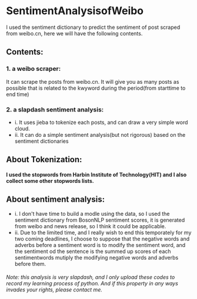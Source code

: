 # SentimentAnalysisofWeibo
I used the sentiment dictionary to predict the sentiment of post scraped from weibo.cn, here we will have the following contents.

## Contents:
### 1. a weibo scraper:
It can scrape the posts from weibo.cn. It will give you as many posts as possible that is related to the kwyword during the period(from starttime to end time)
### 2. a slapdash sentiment analysis:
* i. It uses jieba to tokenize each posts, and can draw a very simple word cloud.
* ii. It can do a simple sentiment analysis(but not rigorous) based on the sentiment dictionaries

## About Tokenization:
#### I used the stopwords from Harbin Institute of Technology(HIT) and I also collect some other stopwords lists.

## About sentiment analysis:
* i. I don't have time to build a modle using the data, so I used the sentiment dictionary from BosonNLP sentiment scores, it is generated from weibo and news release, so I think it could be applicable.
* ii. Due to the limited time, and I really wish to end this temporately for my two coming deadlines, I choose to suppose that the negative words and adverbs before a sentiment word is to modify the sentiment word, and the sentiment od the sentence is the summed up scores of each sentimentwords mutiply the modifying negative words and adverbs before them.

###### *Note: this analysis is very slapdash, and I only upload these codes to record my learning process of python. And if this property in any ways invades your rights, please contact me.*
